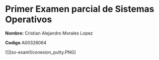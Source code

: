 # Primer Examen parcial de Sistemas Operativos 

**Nombre:** Cristian Alejandro Morales Lopez

**Codigo** A00328064

![][so-exam1/conexion_putty.PNG]



